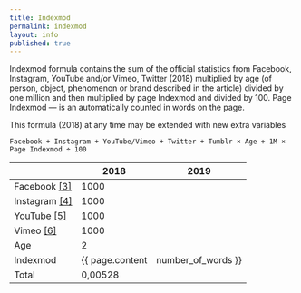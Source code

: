 ```yaml
---
title: Indexmod
permalink: indexmod
layout: info
published: true
---
```


Indexmod formula contains the sum of the official statistics from Facebook, Instagram, YouTube and/or Vimeo, Twitter (2018) multiplied by age (of person, object, phenomenon or brand described in the article) divided by one million and then multiplied by page Indexmod and divided by 100. Page Indexmod — is an automatically counted in words on the page. 

This formula (2018) at any time may be extended with new  extra variables

`Facebook + Instagram + YouTube/Vimeo + Twitter + Tumblr × Age ÷ 1M × Page Indexmod ÷ 100`

||2018|2019|
|-|-|-|
|Facebook <span id="a3">[\[3\]](#f3)</span>|1000||
|Instagram <span id="a4">[\[4\]](#f4)</span>|1000||
|YouTube <span id="a5">[\[5\]](#f5)</span>|1000||
|Vimeo <span id="a6">[\[6\]](#f6)</span>|1000||
|Age|2||
|Indexmod|{{ page.content | number_of_words }}||
|Total|0,00528||
